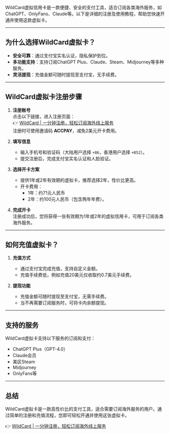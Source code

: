 WildCard虚拟信用卡是一款便捷、安全的支付工具，适合订阅各类海外服务，如ChatGPT、OnlyFans、Claude等。以下是详细的注册及使用教程，帮助您快速开通并使用这款虚拟卡。

---

## 为什么选择WildCard虚拟卡？

- **安全可靠**：通过支付宝实名认证，隐私保护到位。
- **多功能支持**：支持订阅ChatGPT Plus、Claude、Steam、Midjourney等多种服务。
- **灵活提现**：充值金额可随时提现至支付宝，无手续费。

---

## WildCard虚拟卡注册步骤

1. **注册账号**  
   点击以下链接，进入注册页面：  
   👉 [WildCard | 一分钟注册，轻松订阅海外线上服务](https://bit.ly/bewildcard)  
   注册时可使用邀请码 **ACCPAY**，减免2美元开卡费用。

2. **填写信息**  
   - 输入手机号和验证码（大陆用户选择 `+86`，香港用户选择 `+852`）。
   - 提交注册后，完成支付宝实名认证和人脸验证。

3. **选择开卡方案**  
   - 提供1年或2年有效期的虚拟卡，推荐选择2年，性价比更高。
   - 开卡费用：  
     - 1年：约71元人民币  
     - 2年：约100元人民币（包含两年年费）。

4. **完成开卡**  
   注册成功后，您将获得一张有效期为1年或2年的虚拟信用卡，可用于订阅各类海外服务。

---

## 如何充值虚拟卡？

1. **充值方式**  
   - 通过支付宝完成充值，支持自定义金额。  
   - 充值手续费低，例如充值20美元仅收取约0.7美元手续费。

2. **提现功能**  
   - 充值金额可随时提现至支付宝，无需手续费。  
   - 当不再需要订阅服务时，可将卡内余额提现。

---

## 支持的服务

WildCard虚拟卡支持以下服务的订阅和支付：
- ChatGPT Plus（GPT-4.0）
- Claude会员
- 美区Steam
- Midjourney
- OnlyFans等

---

## 总结

WildCard虚拟卡是一款高性价比的支付工具，适合需要订阅海外服务的用户。通过简单的注册和充值流程，您即可轻松开通并使用这张虚拟卡。

👉 [WildCard | 一分钟注册，轻松订阅海外线上服务](https://bit.ly/bewildcard)
